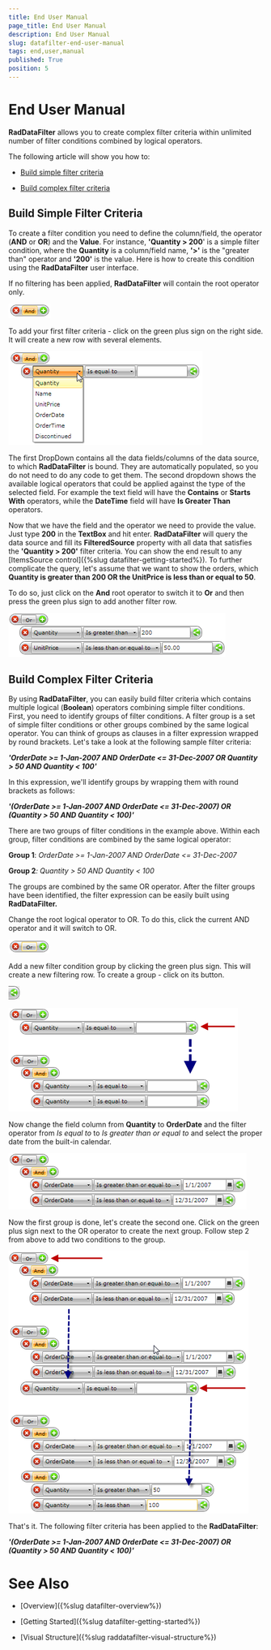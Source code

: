 ```yaml
---
title: End User Manual
page_title: End User Manual
description: End User Manual
slug: datafilter-end-user-manual
tags: end,user,manual
published: True
position: 5
---
```


# End User Manual


__RadDataFilter__ allows you to create complex filter criteria within unlimited number of filter conditions combined by logical operators.  

The following article will show you how to:

* [Build simple filter criteria](#build-simple-filter-criteria)

* [Build complex filter criteria](#build-complex-filter-criteria)

## Build Simple Filter Criteria

To create a filter condition you need to define the column/field, the operator (__AND__ or __OR__) and the __Value__. For instance, __'Quantity > 200__' is a simple filter condition, where the __Quantity__ is a column/field name, __'>'__ is the "greater than" operator and __'200'__ is the value. Here is how to create this condition using the __RadDataFilter__ user interface.

If no filtering has been applied, __RadDataFilter__ will contain the root operator only.

 ![](images/RadDataFilter_End_User_Manual_01.png)

To add your first filter criteria - click on the green plus sign on the right side. It will create a new row with several elements.

 ![](images/RadDataFilter_End_User_Manual_02.png)

The first DropDown contains all the data fields/columns of the data source, to which __RadDataFilter__ is bound. They are automatically populated, so you do not need to do any code to get them. The second dropdown shows the available logical operators that could be applied against the type of the selected field. For example the text field will have the __Contains__ or __Starts With__ operators, while the __DateTime__ field will have __Is Greater Than__ operators.

Now that we have the field and the operator we need to provide the value. Just type __200__ in the __TextBox__ and hit enter. __RadDataFilter__ will query the data source and fill its __FilteredSource__ property with all data that satisfies the __'Quantity > 200'__ filter criteria. You can show the end result to any [ItemsSource control]({%slug datafilter-getting-started%}). To further complicate the query, let's assume that we want to show the orders, which __Quantity is greater than 200 OR the UnitPrice is less than or equal to 50__.

To do so, just click on the __And__ root operator to switch it to __Or__ and then press the green plus sign to add another filter row.

 ![](images/RadDataFilter_End_User_Manual_03.png)

## Build Complex Filter Criteria

By using __RadDataFilter__, you can easily build filter criteria which contains multiple logical (__Boolean__) operators combining simple filter conditions. First, you need to identify groups of filter conditions. A filter group is a set of simple filter conditions or other groups combined by the same logical operator. You can think of groups as clauses in a filter expression wrapped by round brackets. Let's take a look at the following sample filter criteria:

*__'OrderDate >= 1-Jan-2007 AND OrderDate <= 31-Dec-2007 OR Quantity > 50 AND Quantity < 100'__*

In this expression, we'll identify groups by wrapping them with round brackets as follows:

*__'(OrderDate >= 1-Jan-2007 AND OrderDate <= 31-Dec-2007) OR (Quantity > 50 AND Quantity < 100)'__*

There are two groups of filter conditions in the example above. Within each group, filter conditions are combined by the same logical operator:

__Group 1__: *OrderDate >= 1-Jan-2007 AND OrderDate <= 31-Dec-2007*

__Group 2__*: Quantity > 50 AND Quantity < 100*

The groups are combined by the same OR operator. After the filter groups have been identified, the filter expression can be easily built using __RadDataFilter.__

Change the root logical operator to OR. To do this, click the current AND operator and it will switch to OR.

![](images/RadDataFilter_End_User_Manual_04.png)

Add a new filter condition group by clicking the green plus sign. This will create a new filtering row. To create a group - click on its button. 

![](images/datafilter_create_group.png)

![](images/RadDataFilter_End_User_Manual_05.png)

Now change the field column from __Quantity__ to __OrderDate__ and the filter operator from *Is equal to* to *Is greater than or equal to* and select the proper date from the built-in calendar.

 ![](images/RadDataFilter_End_User_Manual_06.png)

Now the first group is done, let's create the second one. Click on the green plus sign next to the OR operator to create the next group. Follow step 2 from above to add two conditions to the group.

 ![](images/RadDataFilter_End_User_Manual_07.png)

That's it. The following filter criteria has been applied to the __RadDataFilter__:

*__'(OrderDate >= 1-Jan-2007 AND OrderDate <= 31-Dec-2007) OR (Quantity > 50 AND Quantity < 100)'__*

# See Also

 * [Overview]({%slug datafilter-overview%})

 * [Getting Started]({%slug datafilter-getting-started%})

 * [Visual Structure]({%slug raddatafilter-visual-structure%})
